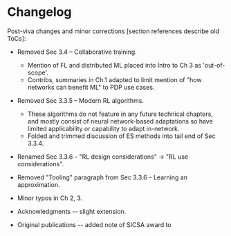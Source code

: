 # Changelog

Post-viva changes and minor corrections \[section references describe old ToCs\]:

* Removed Sec 3.4 – Collaborative training.
  * Mention of FL and distributed ML placed into Intro to Ch 3 as 'out-of-scope'.
  * Contribs, summaries in Ch.1 adapted to limit mention of "how networks can benefit ML" to PDP use cases.

* Removed Sec 3.3.5 – Modern RL algorithms.
  * These algorithms do not feature in any future technical chapters, and mostly consist of neural network-based adaptations so have limited applicability or capability to adapt in-network.
  * Folded and trimmed discussion of ES methods into tail end of Sec 3.3.4.

* Renamed Sec 3.3.6 – "RL design considerations" -> "RL use considerations".

* Removed "Tooling" paragraph from Sec 3.3.6 – Learning an approximation.

* Minor typos in Ch 2, 3.

* Acknowledgments -- slight extension.

* Original publications -- added note of SICSA award to 
